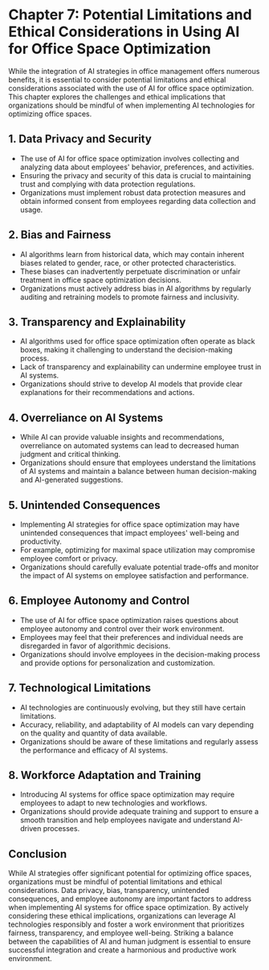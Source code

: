 Chapter 7: Potential Limitations and Ethical Considerations in Using AI for Office Space Optimization
=====================================================================================================

While the integration of AI strategies in office management offers numerous benefits, it is essential to consider potential limitations and ethical considerations associated with the use of AI for office space optimization. This chapter explores the challenges and ethical implications that organizations should be mindful of when implementing AI technologies for optimizing office spaces.

**1. Data Privacy and Security**
--------------------------------

* The use of AI for office space optimization involves collecting and analyzing data about employees' behavior, preferences, and activities.
* Ensuring the privacy and security of this data is crucial to maintaining trust and complying with data protection regulations.
* Organizations must implement robust data protection measures and obtain informed consent from employees regarding data collection and usage.

**2. Bias and Fairness**
------------------------

* AI algorithms learn from historical data, which may contain inherent biases related to gender, race, or other protected characteristics.
* These biases can inadvertently perpetuate discrimination or unfair treatment in office space optimization decisions.
* Organizations must actively address bias in AI algorithms by regularly auditing and retraining models to promote fairness and inclusivity.

**3. Transparency and Explainability**
--------------------------------------

* AI algorithms used for office space optimization often operate as black boxes, making it challenging to understand the decision-making process.
* Lack of transparency and explainability can undermine employee trust in AI systems.
* Organizations should strive to develop AI models that provide clear explanations for their recommendations and actions.

**4. Overreliance on AI Systems**
---------------------------------

* While AI can provide valuable insights and recommendations, overreliance on automated systems can lead to decreased human judgment and critical thinking.
* Organizations should ensure that employees understand the limitations of AI systems and maintain a balance between human decision-making and AI-generated suggestions.

**5. Unintended Consequences**
------------------------------

* Implementing AI strategies for office space optimization may have unintended consequences that impact employees' well-being and productivity.
* For example, optimizing for maximal space utilization may compromise employee comfort or privacy.
* Organizations should carefully evaluate potential trade-offs and monitor the impact of AI systems on employee satisfaction and performance.

**6. Employee Autonomy and Control**
------------------------------------

* The use of AI for office space optimization raises questions about employee autonomy and control over their work environment.
* Employees may feel that their preferences and individual needs are disregarded in favor of algorithmic decisions.
* Organizations should involve employees in the decision-making process and provide options for personalization and customization.

**7. Technological Limitations**
--------------------------------

* AI technologies are continuously evolving, but they still have certain limitations.
* Accuracy, reliability, and adaptability of AI models can vary depending on the quality and quantity of data available.
* Organizations should be aware of these limitations and regularly assess the performance and efficacy of AI systems.

**8. Workforce Adaptation and Training**
----------------------------------------

* Introducing AI systems for office space optimization may require employees to adapt to new technologies and workflows.
* Organizations should provide adequate training and support to ensure a smooth transition and help employees navigate and understand AI-driven processes.

Conclusion
----------

While AI strategies offer significant potential for optimizing office spaces, organizations must be mindful of potential limitations and ethical considerations. Data privacy, bias, transparency, unintended consequences, and employee autonomy are important factors to address when implementing AI systems for office space optimization. By actively considering these ethical implications, organizations can leverage AI technologies responsibly and foster a work environment that prioritizes fairness, transparency, and employee well-being. Striking a balance between the capabilities of AI and human judgment is essential to ensure successful integration and create a harmonious and productive work environment.
